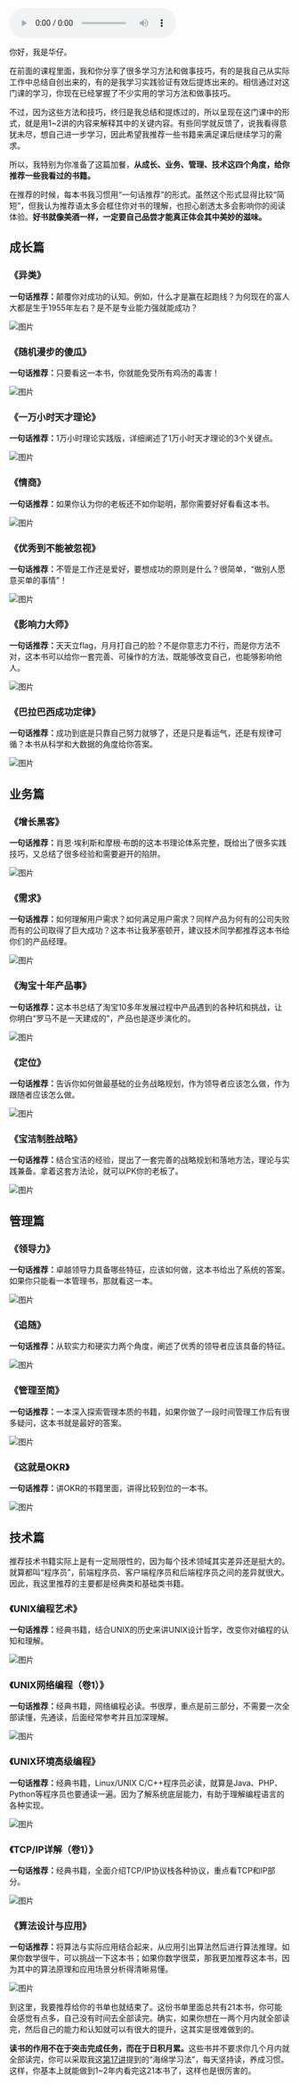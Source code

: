 <audio title="加餐五  _  《大厂晋升指南》推荐书单" src="https://static001.geekbang.org/resource/audio/9c/f4/9c1957dfb79f17090e58f78018054af4.mp3" controls="controls"></audio> 
<p>你好，我是华仔。</p><p>在前面的课程里面，我和你分享了很多学习方法和做事技巧，有的是我自己从实际工作中总结自创出来的，有的是我学习实践验证有效后提炼出来的。相信通过对这门课的学习，你现在已经掌握了不少实用的学习方法和做事技巧。</p><p>不过，因为这些方法和技巧，终归是我总结和提炼过的，所以呈现在这门课中的形式，就是用1~2讲的内容来解释其中的关键内容。有些同学就反馈了，说我看得意犹未尽，想自己进一步学习，因此希望我推荐一些书籍来满足课后继续学习的需求。</p><p>所以，我特别为你准备了这篇加餐，<strong>从成长、业务、管理、技术这四个角度，给你推荐一些我看过的书籍。</strong></p><p>在推荐的时候，每本书我习惯用“一句话推荐”的形式。虽然这个形式显得比较“简短”，但我认为推荐语太多会框住你对书的理解，也担心剧透太多会影响你的阅读体验。<strong>好书就像美酒一样，一定要自己品尝才能真正体会其中美妙的滋味。</strong></p><h2>成长篇</h2><h3><strong>《异类》</strong></h3><p><strong>一句话推荐：</strong>颠覆你对成功的认知。例如，什么才是赢在起跑线？为何现在的富人大都是生于1955年左右？是不是专业能力强就能成功？</p><p><img src="https://static001.geekbang.org/resource/image/00/88/00dedc934754a847ebdbd590e5182d88.jpg?wh=350x350" alt="图片"></p><h3><strong>《随机漫步的傻瓜》</strong></h3><p><strong>一句话推荐：</strong>只要看这一本书，你就能免受所有鸡汤的毒害！</p><p><img src="https://static001.geekbang.org/resource/image/31/0a/316bcd628dd3247ef397533ae5ac190a.jpg?wh=350x350" alt="图片"></p><h3><strong>《一万小时天才理论》</strong></h3><p><strong>一句话推荐：</strong>1万小时理论实践版，详细阐述了1万小时天才理论的3个关键点。</p><!-- [[[read_end]]] --><p><img src="https://static001.geekbang.org/resource/image/73/83/7337905c0412ed95892983a0b7075c83.jpg?wh=350x350" alt="图片"></p><h3><strong>《情商》</strong></h3><p><strong>一句话推荐：</strong>如果你认为你的老板还不如你聪明，那你需要好好看看这本书。</p><p><img src="https://static001.geekbang.org/resource/image/29/de/29251055c884942943c33f22250d42de.jpg?wh=350x350" alt="图片"></p><h3><strong>《优秀到不能被忽视》</strong></h3><p><strong>一句话推荐：</strong>不管是工作还是爱好，要想成功的原则是什么？很简单，“做别人愿意买单的事情”！</p><p><img src="https://static001.geekbang.org/resource/image/58/05/5852607d0819191b1c7ccc5d51173c05.jpg?wh=350x350" alt="图片"></p><h3><strong>《影响力大师》</strong></h3><p><strong>一句话推荐：</strong>天天立flag，月月打自己的脸？不是你意志力不行，而是你方法不对，这本书可以给你一套完善、可操作的方法，既能够改变自己，也能够影响他人。</p><p><img src="https://static001.geekbang.org/resource/image/0e/e0/0e8d6bcc166d186ddda4254b6ce4c7e0.jpg?wh=350x350" alt="图片"></p><h3><strong>《巴拉巴西成功定律》</strong></h3><p><strong>一句话推荐：</strong>成功到底是只靠自己努力就够了，还是只是看运气，还是有规律可循？本书从科学和大数据的角度给你答案。</p><p><img src="https://static001.geekbang.org/resource/image/27/7d/2754d19ca181fd9ee4f73b677b89567d.jpg?wh=350x350" alt="图片"></p><h2>业务篇</h2><h3><strong>《增长黑客》</strong></h3><p><strong>一句话推荐：</strong>肖恩·埃利斯和摩根·布朗的这本书理论体系完整，既给出了很多实践技巧，又总结了很多经验和需要避开的陷阱。</p><p><img src="https://static001.geekbang.org/resource/image/23/cc/239ac140c853a993ff82b74799c2a8cc.jpg?wh=350x350" alt="图片"></p><h3><strong>《需求》</strong></h3><p><strong>一句话推荐：</strong>如何理解用户需求？如何满足用户需求？同样产品为何有的公司失败而有的公司取得了巨大成功？这本书让我茅塞顿开，建议技术同学都推荐这本书给你们的产品经理。</p><p><img src="https://static001.geekbang.org/resource/image/a3/fa/a3a7f7f7bc01b177c8d4f3f6826579fa.jpg?wh=350x350" alt="图片"></p><h3><strong>《淘宝十年产品事》</strong></h3><p><strong>一句话推荐：</strong>这本书总结了淘宝10多年发展过程中产品遇到的各种坑和挑战，让你明白“罗马不是一天建成的”，产品也是逐步演化的。</p><p><img src="https://static001.geekbang.org/resource/image/af/96/af6c213519004e537d2eb063de62ed96.jpg?wh=350x350" alt="图片"></p><h3><strong>《定位》</strong></h3><p><strong>一句话推荐：</strong>告诉你如何做最基础的业务战略规划，作为领导者应该怎么做，作为跟随者应该怎么做。</p><p><img src="https://static001.geekbang.org/resource/image/d8/bf/d8627e4b2bbe915ba43586aeee2682bf.jpg?wh=350x350" alt="图片"></p><h3><strong>《宝洁制胜战略》</strong></h3><p><strong>一句话推荐：</strong>结合宝洁的经验，提出了一套完善的战略规划和落地方法，理论与实践兼备。拿着这套方法论，就可以PK你的老板了。</p><p><img src="https://static001.geekbang.org/resource/image/f8/dd/f8895a6955ac38f7708fc6f4c2ed18dd.jpg?wh=350x350" alt="图片"></p><h2>管理篇</h2><h3><strong>《领导力》</strong></h3><p><strong>一句话推荐：</strong>卓越领导力具备哪些特征，应该如何做，这本书给出了系统的答案。如果你只能看一本管理书，那就看这一本。</p><p><img src="https://static001.geekbang.org/resource/image/a5/b3/a5521a76ecc0e6b592099e68d09405b3.jpg?wh=350x350" alt="图片"></p><h3><strong>《追随》</strong></h3><p><strong>一句话推荐：</strong>从软实力和硬实力两个角度，阐述了优秀的领导者应该具备的特征。</p><p><img src="https://static001.geekbang.org/resource/image/e2/13/e278bf124bff42c737a8915dd11f3113.jpg?wh=350x350" alt="图片"></p><h3><strong>《管理至简》</strong></h3><p><strong>一句话推荐：</strong>一本深入探索管理本质的书籍，如果你做了一段时间管理工作后有很多疑问，这本书就是最好的答案。</p><p><img src="https://static001.geekbang.org/resource/image/b7/ac/b75fe53f251bd1a8cc59f243aeb143ac.jpg?wh=350x350" alt="图片"></p><h3><strong>《这就是OKR》</strong></h3><p><strong>一句话推荐：</strong>讲OKR的书籍里面，讲得比较到位的一本书。</p><p><img src="https://static001.geekbang.org/resource/image/14/93/14cbdc495f5588da8dcf8e790901e193.jpg?wh=350x350" alt="图片"></p><h4></h4><h2>技术篇</h2><p>推荐技术书籍实际上是有一定局限性的，因为每个技术领域其实差异还是挺大的。就算都叫“程序员”，前端程序员、客户端程序员和后端程序员之间的差异就很大。因此，我这里推荐的主要都是经典类和基础类书籍。</p><h3><strong>《UNIX编程艺术》</strong></h3><p><strong>一句话推荐：</strong>经典书籍，结合UNIX的历史来讲UNIX设计哲学，改变你对编程的认知和理解。</p><p><img src="https://static001.geekbang.org/resource/image/99/7e/9948beb5e3b5537b74e516b266a14b7e.jpg?wh=350x350" alt="图片"></p><h3><strong>《UNIX网络编程（卷1）》</strong></h3><p><strong>一句话推荐：</strong>经典书籍，网络编程必读。书很厚，重点是前三部分，不需要一次全部读懂，先通读，后面经常参考并且加深理解。</p><p><img src="https://static001.geekbang.org/resource/image/ff/c2/ff2005bcce0f308ae9076aa601968ac2.jpg?wh=350x350" alt="图片"></p><h3><strong>《UNIX环境高级编程》</strong></h3><p><strong>一句话推荐：</strong>经典书籍，Linux/UNIX C/C++程序员必读，就算是Java、PHP、Python等程序员也要通读一遍。因为了解系统底层能力，有助于理解编程语言的各种实现。</p><p><img src="https://static001.geekbang.org/resource/image/ef/50/ef7a37527e38e87b5a0ec0f54b53fe50.jpg?wh=350x350" alt="图片"></p><h3><strong>《TCP/IP详解（卷1）》</strong></h3><p><strong>一句话推荐：</strong>经典书籍，全面介绍TCP/IP协议栈各种协议，重点看TCP和IP部分。</p><p><img src="https://static001.geekbang.org/resource/image/64/33/645cb6aa1da9a045ecfe51c40f94b433.jpg?wh=350x350" alt="图片"></p><h3><strong>《算法设计与应用》</strong></h3><p><strong>一句话推荐：</strong>将算法与实际应用结合起来，从应用引出算法然后进行算法推理。如果你数学很牛，可以挑战一下这本书；如果你数学很菜，那我更加推荐这本书，因为其中的算法原理和应用场景分析得清晰易懂。</p><p><img src="https://static001.geekbang.org/resource/image/8f/2f/8ff527a9025ff867400491e580d8a42f.jpg?wh=350x350" alt="图片"></p><p>到这里，我要推荐给你的书单也就结束了。这份书单里面总共有21本书，你可能会感觉有点多，自己没有时间去全部读完。确实，如果你想在一两个月内就全部读完，然后自己的能力和认知就可以有很大的提升，这其实是很难做到的。</p><p><strong>读书的作用不在于突击完成任务，而在于日积月累。</strong>这些书并不要求你几个月内就全部读完，你可以采取我这<a href="https://time.geekbang.org/column/article/328367">第17讲</a>提到的“海绵学习法”，每天坚持读，养成习惯。这样，你基本上就能做到1~2年内看完这21本书了，这样也是很厉害的。</p>
